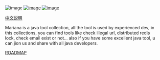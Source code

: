 # 
![image](https://img.shields.io/badge/Mariana-Java%20tool%20collection-brightgreen)
[![image](https://img.shields.io/badge/Email-checker-orange)](https://tool.hsuchan.com/)
[![image](https://img.shields.io/badge/Chance%20Hsu-www.tsuiz.com-yellow)](https://www.tsuiz.com/)

[中文说明](https://github.com/lanzaichen/Mariana/blob/master/README_ZH.md)

Mariana is a java tool collection, all the tool is used by experienced dev, in this collections, you can find tools like check illegal url, distributed redis lock, check email exist or not... also if you have some excellent java tool, u can jion us and share with all java developers.
 
[ROADMAP](https://github.com/lanzaichen/Mariana/blob/master/ROADMAP.md)
